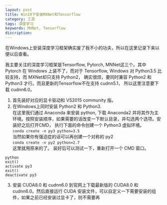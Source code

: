 ```yaml
---
layout: post
title: Win10下安装MXNet和Tensorflow
category: 工具
tags: 深度学习
keywords: MXNet, Tensorflow
discription:
---
```

在Windows上安装深度学习框架确实废了我不小的功夫，所以在这里记录下来以便以后查看。

我主要关注的深度学习框架是Tensorflow, Pytorch, MNNet这三个。其中 Pytorch 在 Windows 上装不了，而对于 Tensorflow, Windows 对 Python3.5 比较支持，而 MXNet却只支持 Python2， 确实很烦，要同时兼容 Python2 和 Python3 才行。而且更新的Tensorflow不在支持 cudnn5.1， 所以这里注意要下载 cudnn6.0。  

1. 首先装好对应的显卡驱动和 VS2015 community 版。
2. 在Windows上同时安装 Python2 和 Python3.  
在这里我们通过 Anaconda 来安装 python, 下载 Anaconda2 并将其作为主环境。按照安装顺序，如果需要的话改变一下默认目录，并勾选两个选项。安装好之后打开CMD， 执行下面的命令创建一个 Python3 虚拟环境。   
`
conda create -n py3 python=3.5
`  
当然如果你有强迫症的话可以再创建一个对称的 py2  
`
conda create -n py2 python=2.7
`  
这里就用原来的了。
装好后可以测试一下，重新打开一个 CMD 窗口。 
```
python
exit()
activate py3
exit()
deactivate py3
```
3. 安装 CUDA8.0 和 cudnn6.0
到官网上下载最新版的 CUDA8.0 和 cudnn6.0。然后直接运行 CUDA 安装文件，可以自定义一下需要安装的组件，如果之前已经安装过显卡了，则不需要再
